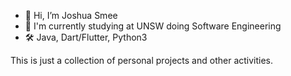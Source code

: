 - 👋 Hi, I’m Joshua Smee
- 🏫 I'm currently studying at UNSW doing Software Engineering
- :hammer_and_wrench: Java, Dart/Flutter, Python3

This is just a collection of personal projects and other activities.

<!---
Joja81/Joja81 is a ✨ special ✨ repository because its `README.md` (this file) appears on your GitHub profile.
You can click the Preview link to take a look at your changes.
--->
